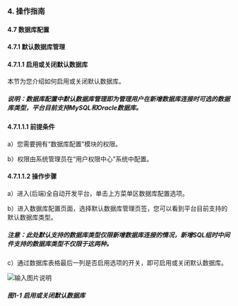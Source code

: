 ### 4. 操作指南

#### 4.7 数据库配置

#### 4.7.1 默认数据库管理

#### 4.7.1.1 启用或关闭默认数据库

本节为您介绍如何启用或关闭默认数据库。

##### 说明：数据库配置中默认数据库管理即为管理用户在新增数据库连接时可选的数据库类型，平台目前支持MySQL和Oracle数据库。

#### 4.7.1.1.1 前提条件

a）您需要拥有“数据库配置”模块的权限。

b）权限由系统管理员在“用户权限中心”系统中配置。

#### 4.7.1.1.2 操作步骤

a）进入(后端)全自动开发平台，单击上方菜单区数据库配置选项。

b）进入数据库配置页面，选择默认数据库管理页签，您可以看到平台目前支持的默认数据库类型。

##### 注意：此处默认支持的数据库类型仅限新增数据库连接的情况，新增SQL组时中间件支持的数据库类型不仅限于这两种。

c）通过数据库表格最后一列是否启用选项的开关，即可启用或关闭默认数据库。

![输入图片说明](../../../../../images/SoFlu%EF%BC%88%E5%90%8E%E7%AB%AF%EF%BC%89%E5%BC%80%E5%8F%91%E5%B9%B3%E5%8F%B0/1.%20%E6%9C%80%E6%96%B0%E7%89%88%E6%9C%AC%20-%20%E6%9B%B4%E6%96%B0%E6%97%A5%E6%9C%9F%20-%202022.10.08/4.%20%E6%93%8D%E4%BD%9C%E6%8C%87%E5%8D%97/7.%20%E6%95%B0%E6%8D%AE%E5%BA%93%E9%85%8D%E7%BD%AE/1.%20%E9%BB%98%E8%AE%A4%E6%95%B0%E6%8D%AE%E5%BA%93%E7%AE%A1%E7%90%86/image.png)

##### 图1-1 启用或关闭默认数据库
